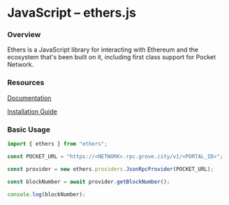 # JavaScript – ethers.js

### Overview

Ethers is a JavaScript library for interacting with Ethereum and the ecosystem that's been built on it, including first class support for Pocket Network.

### Resources

[Documentation](https://docs.ethers.io/v5/)

[Installation Guide](https://docs.ethers.io/v5/getting-started/)

### Basic Usage

```javascript
import { ethers } from "ethers";

const POCKET_URL = "https://<NETWORK>.rpc.grove.city/v1/<PORTAL_ID>";

const provider = new ethers.providers.JsonRpcProvider(POCKET_URL);

const blockNumber = await provider.getBlockNumber();

console.log(blockNumber);
```
